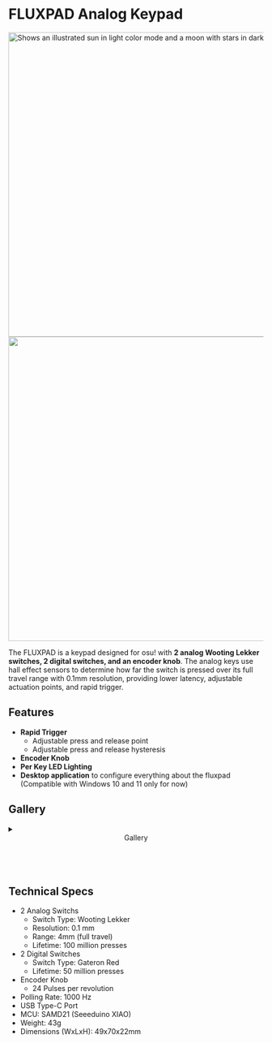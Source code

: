 # FLUXPAD Analog Keypad
<picture>
  <source media="(prefers-color-scheme: dark)" srcset="assets/Branding/LogoDark.png?raw=True" width="600">
  <img alt="Shows an illustrated sun in light color mode and a moon with stars in dark color mode." src="assets/Branding/LogoDark.png?raw=True" width="600">
</picture>
<br>

<img src="assets/Renders/iso_right_cartoon.png?raw=true" width="600">

The FLUXPAD is a keypad designed for osu! with **2 analog Wooting Lekker switches, 2 digital switches, and an encoder knob**. The analog keys use hall effect sensors to determine how far the switch is pressed over its full travel range with 0.1mm resolution, providing lower latency, adjustable actuation points, and rapid trigger.


## Features

- **Rapid Trigger**
  - Adjustable press and release point
  - Adjustable press and release hysteresis
- **Encoder Knob**
- **Per Key LED Lighting**
- **Desktop application** to configure everything about the fluxpad (Compatible with Windows 10 and 11 only for now)

## Gallery

<details><summary><header>Gallery</header></summary>
<p>
  
<a href="https://www.youtube.com/watch?v=YnBMVPY66ps" target="_blank" rel="noopener noreferrer">
 <img src="http://img.youtube.com/vi/YnBMVPY66ps/hqdefault.jpg" alt="Watch the video" height="400" border="10" />
</a>

![](assets/top_diagram.png?raw=true)

![](assets/exploded_labeled.png?raw=true)

![](assets/Photos/oblique_right2.jpg?raw=true)


</p>
</details>

## Technical Specs

- 2 Analog Switchs
  - Switch Type: Wooting Lekker
  - Resolution: 0.1 mm
  - Range: 4mm (full travel)
  - Lifetime: 100 million presses
- 2 Digital Switches
  - Switch Type: Gateron Red
  - Lifetime: 50 million presses
- Encoder Knob
  - 24 Pulses per revolution
- Polling Rate: 1000 Hz
- USB Type-C Port
- MCU: SAMD21 (Seeeduino XIAO)
- Weight: 43g
- Dimensions (WxLxH): 49x70x22mm
